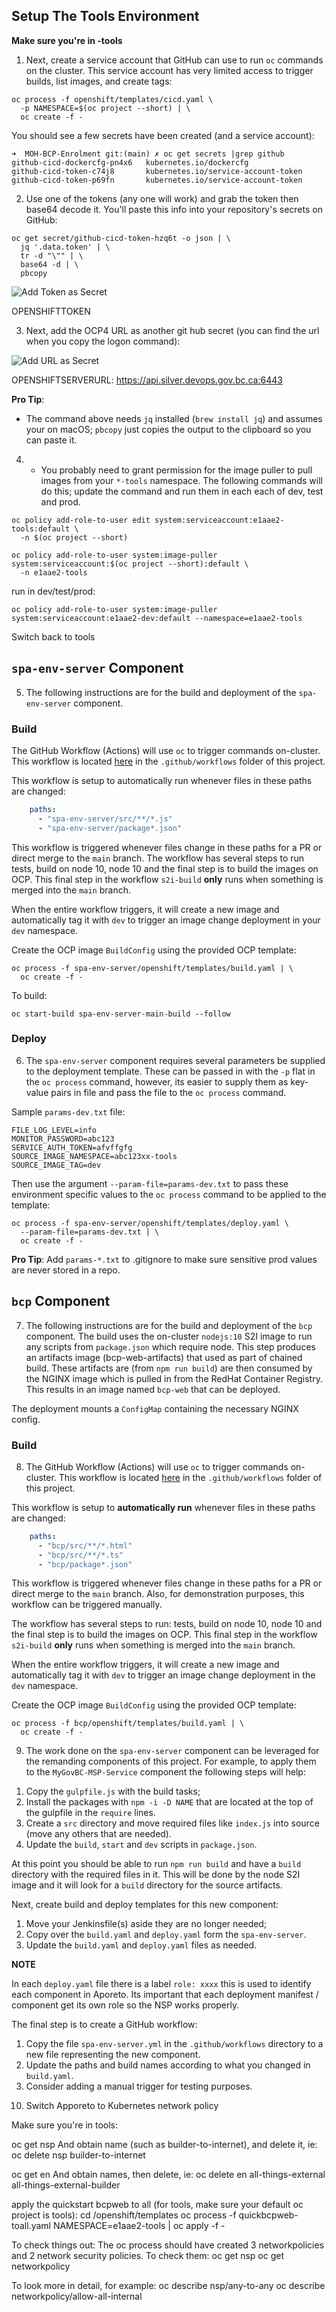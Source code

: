 
## Setup The Tools Environment

**Make sure you're in -tools**

1. Next, create a service account that GitHub can use to run `oc` commands on the cluster. This service account has very limited access to trigger builds, list images, and create tags:

```consoleoc 
oc process -f openshift/templates/cicd.yaml \
  -p NAMESPACE=$(oc project --short) | \
  oc create -f -
```

You should see a few secrets have been created (and a service account):

```console
➜  MOH-BCP-Enrolment git:(main) ✗ oc get secrets |grep github
github-cicd-dockercfg-pn4x6   kubernetes.io/dockercfg
github-cicd-token-c74j8       kubernetes.io/service-account-token
github-cicd-token-p69fn       kubernetes.io/service-account-token
```

2. Use one of the tokens (any one will work) and grab the token then base64 decode it. You'll paste this info into your repository's secrets on GitHub:

```console
oc get secret/github-cicd-token-hzq6t -o json | \
  jq '.data.token' | \
  tr -d "\"" | \
  base64 -d | \
  pbcopy
```

![Add Token as Secret](./add_token.gif)

OPENSHIFTTOKEN

3. Next, add the OCP4 URL as another git hub secret (you can find the url when you copy the logon command):

![Add URL as Secret](./add_ocp_url.gif)

OPENSHIFTSERVERURL: https://api.silver.devops.gov.bc.ca:6443

**Pro Tip**: 

* The command above needs `jq` installed (`brew install jq`) and assumes your on macOS; `pbcopy` just copies the output to the clipboard so you can paste it.

4. * You probably need to grant permission for the image puller to pull images from your `*-tools` namespace. The following commands will do this; update the command and run them in each each of dev, test and prod.

```console
oc policy add-role-to-user edit system:serviceaccount:e1aae2-tools:default \
  -n $(oc project --short)
```

```console
oc policy add-role-to-user system:image-puller system:serviceaccount:$(oc project --short):default \
  -n e1aae2-tools
```

run in dev/test/prod:
```
oc policy add-role-to-user system:image-puller system:serviceaccount:e1aae2-dev:default --namespace=e1aae2-tools
```

Switch back to tools

## `spa-env-server` Component

5. The following instructions are for the build and deployment of the `spa-env-server` component.

### Build

The GitHub Workflow (Actions) will use `oc` to trigger commands on-cluster. This workflow is located [here](../.github/workflows/spa-env-server.yml) in the `.github/workflows` folder of this project.

This workflow is setup to automatically run whenever files in these paths are changed:

```yaml
    paths:
      - "spa-env-server/src/**/*.js"
      - "spa-env-server/package*.json"
```

This workflow is triggered whenever files change in these paths for a PR or direct merge to the `main` branch. The workflow has several steps to run tests, build on node 10, node 10 and the final step is to build the images on OCP. This final step in the workflow `s2i-build` **only** runs when something is merged into the `main` branch.

When the entire workflow triggers, it will create a new image and automatically tag it with `dev` to trigger an image change deployment in your `dev` namespace.

Create the OCP image `BuildConfig` using the provided OCP template:

```console
oc process -f spa-env-server/openshift/templates/build.yaml | \
  oc create -f -
```
To build:

```start the build
oc start-build spa-env-server-main-build --follow
```


### Deploy

6. The `spa-env-server` component requires several parameters be supplied to the deployment template. These can be passed in with the `-p` flat in the `oc process` command, however, its easier to supply them as key-value pairs in file and pass the file to the `oc process` command.

Sample `params-dev.txt` file:

```text
FILE_LOG_LEVEL=info
MONITOR_PASSWORD=abc123
SERVICE_AUTH_TOKEN=afvffgfg
SOURCE_IMAGE_NAMESPACE=abc123xx-tools
SOURCE_IMAGE_TAG=dev
```

Then use the argument `--param-file=params-dev.txt` to pass these environment specific values to the `oc process` command to be applied to the template:

```console
oc process -f spa-env-server/openshift/templates/deploy.yaml \
  --param-file=params-dev.txt | \
  oc create -f -
```

**Pro Tip**: Add `params-*.txt` to .gitignore to make sure sensitive prod values are never stored in a repo.

## `bcp` Component

7. The following instructions are for the build and deployment of the `bcp` component. The build uses the on-cluster `nodejs:10` S2I image to run any scripts from `package.json` which require node. This step produces an artifacts image (bcp-web-artifacts) that used as part of chained build. These artifacts are (from `npm run build`) are then consumed by the NGINX image which is pulled in from the RedHat Container Registry. This results in an image named `bcp-web` that can be deployed.

The deployment mounts a `ConfigMap` containing the necessary NGINX config.

### Build

8. The GitHub Workflow (Actions) will use `oc` to trigger commands on-cluster. This workflow is located [here](../.github/workflows/msp.yml) in the `.github/workflows` folder of this project.

This workflow is setup to **automatically run** whenever files in these paths are changed:

```yaml
    paths:
      - "bcp/src/**/*.html"
      - "bcp/src/**/*.ts"
      - "bcp/package*.json"
```

This workflow is triggered whenever files change in these paths for a PR or direct merge to the `main` branch. Also, for demonstration purposes, this workflow can be triggered manually.

The workflow has several steps to run: tests, build on node 10, node 10 and the final step is to build the images on OCP. This final step in the workflow `s2i-build` **only** runs when something is merged into the `main` branch.

When the entire workflow triggers, it will create a new image and automatically tag it with `dev` to trigger an image change deployment in the `dev` namespace.

Create the OCP image `BuildConfig` using the provided OCP template:

```console
oc process -f bcp/openshift/templates/build.yaml | \
  oc create -f -
```

9. The work done on the `spa-env-server` component can be leveraged for the remanding components of this project. For example, to apply them to the `MyGovBC-MSP-Service` component the following steps will help:

1) Copy the `gulpfile.js` with the build tasks;
2) Install the packages with `npm -i -D NAME` that are located at the top of the gulpfile in the `require` lines.
3) Create a `src` directory and move required files like `index.js` into source (move any others that are needed).
4) Update the `build`, `start` and `dev` scripts in `package.json`.

At this point you should be able to run `npm run build` and have a `build` directory with the required files in it. This will be done by the node S2I image and it will look for a `build` directory for the source artifacts.

Next, create build and deploy templates for this new component:

1) Move your Jenkinsfile(s) aside they are no longer needed;
2) Copy over the `build.yaml` and `deploy.yaml` form the `spa-env-server`.
3) Update the `build.yaml` and `deploy.yaml` files as needed.

**NOTE**

In each `deploy.yaml` file there is a label `role: xxxx` this is used to identify each component in Aporeto. Its important that each deployment manifest / component get its own role so the NSP works properly.

The final step is to create a GitHub workflow:

1) Copy the file `spa-env-server.yml` in the `.github/workflows` directory to a new file representing the new component.
2) Update the paths and build names according to what you changed in `build.yaml`.
3) Consider adding a manual trigger for testing purposes.


10. Switch Apporeto to Kubernetes network policy

Make sure you're in tools:

oc get nsp
And obtain name (such as builder-to-internet), and delete it, ie:
oc delete nsp builder-to-internet

oc get en
And obtain names, then delete, ie:
oc delete en all-things-external all-things-external-builder

apply the quickstart bcpweb to all (for tools, make sure your default oc project is tools):
cd /openshift/templates
oc process -f quickbcpweb-toall.yaml NAMESPACE=e1aae2-tools | oc apply -f -

To check things out:
The oc process should have created 3 networkpolicies and 2 network security policies.  To check them:
oc get nsp
oc get networkpolicy

To look more in detail, for example:
oc describe nsp/any-to-any
oc describe networkpolicy/allow-all-internal
